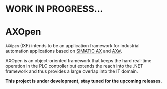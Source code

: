 # WORK IN PROGRESS...

# AXOpen


`AXOpen` (IXF) intends to be an application framework for industrial automation applications based on [SIMATIC AX](https://simatic-ax.siemens.io) and [AX#](https://github.com/ix-ax/axsharp).

AXOpen is an object-oriented framework that keeps the hard real-time operation in the PLC controller but extends the reach into the .NET framework and thus provides a large overlap into the IT domain.

**This project is under development, stay tuned for the upcoming releases.**


